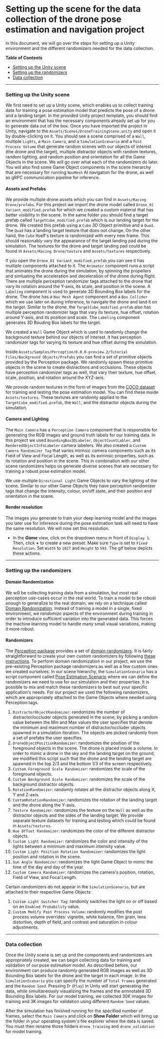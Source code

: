 # Setting up the scene for the data collection of the drone pose estimation and navigation project

In this document, we will go over the steps for setting up a Unity environment and the different randomizers needed for the data collection.  


**Table of Contents**
  - [Setting up the Unity scene](#step-1)
  - [Setting up the randomizers](#step-2)
  - [Data collection](#step-3)

---

### <a name="step-1">Setting up the Unity scene</a>
We first need to set up a Unity scene, which enables us to collect training data for training a pose estimation model that predicts the pose of a drone and a landing target. In the provided Unity project template, you should find an environment that has the necessary components already set up for you to generate data out of the box. Once you have imported the project in Unity, navigate to the `Assets/Scenes/DroneTrainingScene.unity` and open it by double-clicking on it. You should see a scene comprised of a `Wall`, multiple `Lights`, a `Main Camera`, and a `SimulationScenario` and a `Post Process Volume` that generate random scenes with our objects of interest (the drone and the target), multiple distractor objects with random textures, random lighting, and random position and orientation for all the Game Objects in the scene. We will go over what each of the randomizers do later. You will also find some Game Object components in the scene hierarchy that are necessary for running `NavMesh` AI navigation for the drone, as well as gRPC communication pipeline for inference.

#### Assets and Prefabs
We provide multiple drone assets which you can find in `Assets/Racing Drone/prefabs`. For this project we import the drone model called `Drone_01 Variant_modified.prefab` for which we created a custom material that has better visibility in the scene. In the same folder you should find a target prefab called `TargetCube_modified.prefab` which is our landing target for the drone. We created this prefab using a `Cube` 3D Object primitive and a `Quad`. The `Quad` has a landing target texture that does not change. On the other hand, the `Cube` itself's texture is randomized with every new frame. This should reasonably vary the appearance of the target landing pad during the simulation. The textures for the drone and target landing pad could be found in `Assets/Racing Drone/texture` and `Assets/textures` respectively.

If you open the `Drone_01 Variant_modified.prefab` you can see it has multiple components attached to it. The `Animator` component runs a script that animates the drone during the simulation, by spinning the propellers and simluating the acceleration and deceleration of the drone during flight. There are multiple perception randomizer tags attached to the drone that vary its rotation around the Y-axis, its scale, and position in the scene. A `Labeling` component is used to generate 3D Bounding Box labels for the drone. The drone has a `Nav Mesh Agent` component and a `Box Collider` which we use later on during inference, to navigate the drone and land it on the target.
Similar to the drone, the `TargetCube_modified.prefab` also has multiple perception randomizer tags that vary its texture, hue offset, rotation around Y-axis, and its position and scale. The `Labeling` component generates 3D Bouding Box labels for the target.

We created a `Wall` Game Object which is used to randomly change the background texture behind our objects of interest. It has perception randomizer tags for varying its texture and hue offset during the simulation.

Inside `Assets/Samples/Perception/0.8.0-preview.2/Tutorial Files/Background Objects/Prefabs` you can find a set of primitive objects provided by the Perception package. We randomly spawn these primitive objects in the scene to create distractions and occlusions. These objects have perception randomizer tags as well, that vary their texture, hue offset, scale, position, and rotation around the XYZ-axis.

We provide random textures in the form of images from the [COCO dataset](https://cocodataset.org/#home) for training and testing the pose estimation model. You can find these inside `Assets/textures`. These textures are randomly applied to the `TargetCube_modified.prefab`, the `Wall`, and the distractor objects during the simulation.

#### Camera and Lighting
The `Main Camera` has a `Perception Camera` component that is responsible for generating the RGB images and ground truth labels for our training data. In this project we used `BoundingBox3DLabeler`, `ObjectCountLabler`, and `RenderedObjectInfoLabeler` camera labelers. We also created a `Custom Camera Randomizer Tag` that varies intrinsic camera components such as its Field of View and Focal Length, as well as its extrinsic properties, such as its rotation and position in the scene. This in combination with our other scene randomizers helps us generate diverse scenes that are necessary for training a robust pose estimation model.

We use multiple `Directional Light` Game Objects to vary the lighting of the scene. Similar to our other Game Objects they have perception randomizer tags that change the intensity, colour, on/off state, and their position and orientation in the scene.

#### Render resolution
The images you generate to train your deep learning model and the images you later use for inference during the pose estimation task will need to have the same resolution. We will now set this resolution.

- In the ***Game*** view, click on the dropdown menu in front of `Display 1`. Then, click **+** to create a new preset. Make sure `Type` is set to `Fixed Resolution`. Set `Width` to `1027` and `Height` to `592`. The gif below depicts these actions. 

---

### <a name="step-2">Setting up the randomizers</a>

#### Domain Randomization
We will be collecting training data from a simulation, but most real perception use-cases occur in the real world. 
To train a model to be robust enough to generalize to the real domain, we rely on a technique called [Domain Randomization](https://arxiv.org/pdf/1703.06907.pdf). Instead of training a model in a single, fixed environment, we _randomize_ aspects of the environment during training in order to introduce sufficient variation into the generated data. This forces the machine learning model to handle many small visual variations, making it more robust.

#### Randomizers 
The [Perception package](https://github.com/Unity-Technologies/com.unity.perception) provides a set of [domain randomizers](https://github.com/Unity-Technologies/com.unity.perception/tree/master/com.unity.perception/Runtime/Randomization/Randomizers/RandomizerExamples/Randomizers). It is fairly straightforward to create your own custom randomizers by following [these instructions](https://github.com/Unity-Technologies/com.unity.perception/blob/master/com.unity.perception/Documentation~/Tutorial/Phase2.md).
To perform domain randomization in our project, we use the pre-existing Perception package randomizers as well as a few custom ones we created ourselves. 
In our scene hierarchy, the `SimulationScenario` has a script component called [Pose Estimation Scenario](trainSceneProject/Assets/Scripts/PoseEstimationScenario.cs) where we can define the randomizers we need to use for our simulation and their properties. It is possible to mix and match these randomizers to best suit your specific application's needs. For our project we used the following randomizers, which are appropriately attached to the Game Objects where needed using Perception tags.

1. `DistractorObjectRandomizer`: randomizes the number of distractor/occluder objects generated in the scene, by picking a random value between the Min and Max values the user specifies that denote the minimum and maximum number of distractor/occluder objects spawned in a simulation iteration. The objects are picked randomly from a set of prefabs the user specifies. 
2. `DroneObjectPositionRandomizer`: randomizes the position of the foreground objects in the scene. The drone is placed inside a volume. In order to mimic a drone in the sky and the landing target on the ground, we modified this script such that the drone and the landing target are spawned in the top 2/3 and the bottom 1/3 of the screen respectively. 
3. `Custom Foreground Scale Randomizer`: randomizes the scale of the foreground objects. 
4. `Custom Background Scale Randomizer`: randomizes the scale of the background distractor objects.
5. `RotationRandomizer`: randomly rotates all the distractor objects along X, Y and Z-axis. 
6. `CustomRotationRandomizer`: randomizes the rotation of the landing target and the drone along the Y-axis.
7. `Texture Randomizer`: randomizes the texture on the `Wall` as well as the distractor objects and the sides of the landing target. We provide separate texture datasets for training and testing which could be found in `Assets/textures`. 
8. `Hue Offset Randomizer`: randomizes the color of the different distractor objects. 
9. `Custom Light Randomizer`: randomizes the color and intensity of the lights between a minimum and maximum intensity value.
10. `Custom Light Position Rotation Randomizer`: randomizes the light position and rotation in the scene.
11. `Sun Angle Randomizer`: randomizes the light Game Object to mimic the time of the day and day of the year.
12. `Custom Camera Randomizer`: randomizes the camera's position, rotation, Field of View, and Focal Length.

Certain randomizers do not appear in the `SimulationScenario`, but are attached to their respective Game Objects:

1. `Custom Light Switcher Tag`: randomly switches the light on or off based on an `Enabled Probability` value.
2. `Custom Modify Post Process Volume`: randomly modifies the post process volume overrides: vignette, white balance, film grain, lens distortion, depth of field, and contrast and saturation in colour adjustments.

---

### <a name="step-3">Data collection</a> 
Once the Unity scene is set up and the components and randomizers are appropriately created, we can begin collecting data for training and validation of our pose estimation model. As described before, our environment can produce randomly generated RGB images as well as 3D Bounding Box labels for the drone and the target in each image.
In the `SimulationScenario` you can specify the number of `Total Frames` generated and the `Random Seed`. Pressing ▷ (`Play`) in Unity will start generating the data, while simultaneously visualizing the frames and the annnotated 3D Bounding Box labels.
For our model training, we collected 30K images for training and 3K images for validation using different `Random Seed` values. 

After the simulation has finished running for the specified number of frames, select the `Main Camera` and click on **Show Folder** which will bring up the folder in your operating system's file explorer where the data is saved.
You must then rename those folders `drone_training` and `drone_validation` for model training. 
